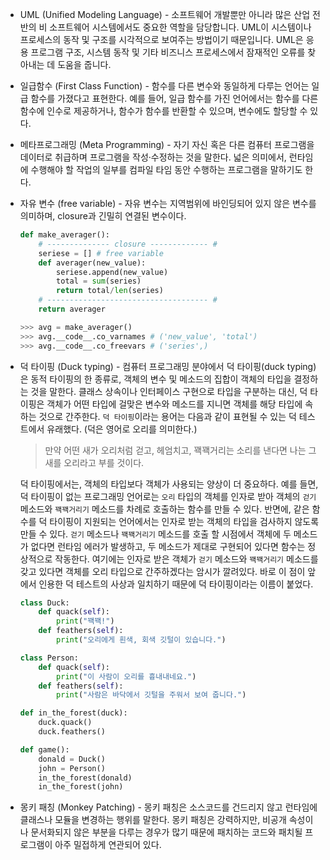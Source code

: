 - UML (Unified Modeling Language) - 소프트웨어 개발뿐만 아니라 많은 산업 전반의 비 소프트웨어 시스템에서도 중요한 역할을 담당합니다. UML이 시스템이나 프로세스의 동작 및 구조를 시각적으로 보여주는 방법이기 때문입니다. UML은 응용 프로그램 구조, 시스템 동작 및 기타 비즈니스 프로세스에서 잠재적인 오류를 찾아내는 데 도움을 줍니다. 

- 일급함수 (First Class Function) - 함수를 다른 변수와 동일하게 다루는 언어는 일급 함수를 가졌다고 표현한다. 예를 들어, 일급 함수를 가진 언어에서는 함수를 다른 함수에 인수로 제공하거나, 함수가 함수를 반환할 수 있으며, 변수에도 할당할 수 있다.

- 메타프로그래밍 (Meta Programming) - 자기 자신 혹은 다른 컴퓨터 프로그램을 데이터로 취급하며 프로그램을 작성·수정하는 것을 말한다. 넓은 의미에서, 런타임에 수행해야 할 작업의 일부를 컴파일 타임 동안 수행하는 프로그램을 말하기도 한다.

- 자유 변수 (free variable) - 자유 변수는 지역범위에 바인딩되어 있지 않은 변수를 의미하며, closure과 긴밀히 연결된 변수이다.
    ```Python
    def make_averager():
        # -------------- closure ------------- #
        seriese = [] # free variable
        def averager(new_value):
            seriese.append(new_value)
            total = sum(series)
            return total/len(series)
        # ------------------------------------ #
        return averager

    >>> avg = make_averager()
    >>> avg.__code__.co_varnames # ('new_value', 'total')
    >>> avg.__code__.co_freevars # ('series',)
    ```

- 덕 타이핑 (Duck typing) - 컴퓨터 프로그래밍 분야에서 덕 타이핑(duck typing)은 동적 타이핑의 한 종류로, 객체의 변수 및 메소드의 집합이 객체의 타입을 결정하는 것을 말한다. 클래스 상속이나 인터페이스 구현으로 타입을 구분하는 대신, 덕 타이핑은 객체가 어떤 타입에 걸맞은 변수와 메소드를 지니면 객체를 해당 타입에 속하는 것으로 간주한다. `덕 타이핑`이라는 용어는 다음과 같이 표현될 수 있는 덕 테스트에서 유래했다. (덕은 영어로 오리를 의미한다.)
    > 만약 어떤 새가 오리처럼 걷고, 헤엄치고, 꽥꽥거리는 소리를 낸다면 나는 그 새를 오리라고 부를 것이다.

    덕 타이핑에서는, 객체의 타입보다 객체가 사용되는 양상이 더 중요하다. 예를 들면, 덕 타이핑이 없는 프로그래밍 언어로는 `오리` 타입의 객체를 인자로 받아 객체의 `걷기` 메소드와 `꽥꽥거리기` 메소드를 차례로 호출하는 함수를 만들 수 있다. 반면에, 같은 함수를 덕 타이핑이 지원되는 언어에서는 인자로 받는 객체의 타입을 검사하지 않도록 만들 수 있다. `걷기` 메소드나 `꽥꽥거리기` 메소드를 호출 할 시점에서 객체에 두 메소드가 없다면 런타임 에러가 발생하고, 두 메소드가 제대로 구현되어 있다면 함수는 정상적으로 작동한다. 여기에는 인자로 받은 객체가 `걷기` 메소드와 `꽥꽥거리기` 메소드를 갖고 있다면 객체를 오리 타입으로 간주하겠다는 암시가 깔려있다. 바로 이 점이 앞에서 인용한 덕 테스트의 사상과 일치하기 때문에 덕 타이핑이라는 이름이 붙었다.
    ```Python
    class Duck:
        def quack(self): 
            print("꽥꽥!")
        def feathers(self):
            print("오리에게 흰색, 회색 깃털이 있습니다.")

    class Person:
        def quack(self): 
            print("이 사람이 오리를 흉내내네요.")
        def feathers(self):
            print("사람은 바닥에서 깃털을 주워서 보여 줍니다.")

    def in_the_forest(duck):
        duck.quack()
        duck.feathers()

    def game():
        donald = Duck()
        john = Person()
        in_the_forest(donald)
        in_the_forest(john)
    ```

- 몽키 패칭 (Monkey Patching) - 몽키 패칭은 소스코드를 건드리지 않고 런타임에 클래스나 모듈을 변경하는 행위를 말한다. 몽키 패칭은 강력하지만, 비공개 속성이나 문서화되지 않은 부분을 다루는 경우가 많기 때문에 패치하는 코드와 패치될 프로그램이 아주 밀접하게 연관되어 있다.